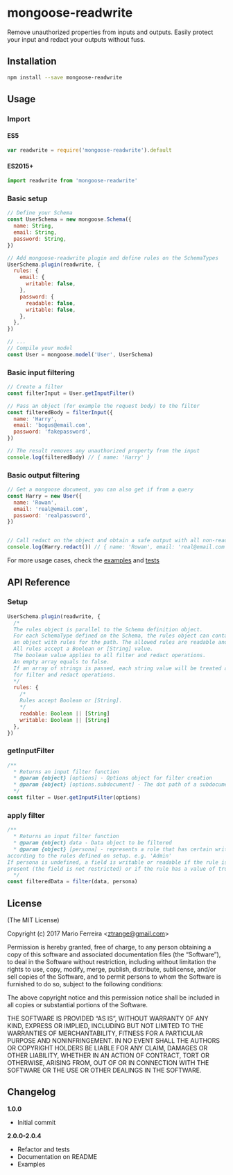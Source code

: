 # mongoose-readwrite

Remove unauthorized properties from inputs and outputs. Easily protect your input and redact your outputs without fuss.

## Installation
```bash
npm install --save mongoose-readwrite
```

## Usage
### Import
#### ES5
```js
var readwrite = require('mongoose-readwrite').default
```

#### ES2015+
```js
import readwrite from 'mongoose-readwrite'
```

### Basic setup

```js
// Define your Schema
const UserSchema = new mongoose.Schema({
  name: String,
  email: String,
  password: String,
})

// Add mongoose-readwrite plugin and define rules on the SchemaTypes
UserSchema.plugin(readwrite, {
  rules: {
    email: {
      writable: false,
    },
    password: {
      readable: false,
      writable: false,
    },
  },
})

// ...
// Compile your model
const User = mongoose.model('User', UserSchema)
```

### Basic input filtering
```js
// Create a filter
const filterInput = User.getInputFilter()

// Pass an object (for example the request body) to the filter
const filteredBody = filterInput({
  name: 'Harry',
  email: 'bogus@email.com',
  password: 'fakepassword',
})

// The result removes any unauthorized property from the input
console.log(filteredBody) // { name: 'Harry' }

```

### Basic output filtering
```js
// Get a mongoose document, you can also get if from a query
const Harry = new User({
  name: 'Rowan',
  email: 'real@email.com',
  password: 'realpassword',
})


// Call redact on the object and obtain a safe output with all non-readable properties removed
console.log(Harry.redact()) // { name: 'Rowan', email: 'real@email.com' }
```

For more usage cases, check the [examples](https://github.com/ztrange/mongoose-readwrite/tree/master/examples) and [tests](https://github.com/ztrange/mongoose-readwrite/tree/master/test)


## API Reference
### Setup
```js
UserSchema.plugin(readwrite, {
  /*
  The rules object is parallel to the Schema definition object.
  For each SchemaType defined on the Schema, the rules object can contain
  an object with rules for the path. The allowed rules are readable and writable
  All rules accept a Boolean or [String] value.
  The boolean value applies to all filter and redact operations.
  An empty array equals to false.
  If an array of strings is passed, each string value will be treated as a persona
  for filter and redact operations.
  */
  rules: {
    /*
    Rules accept Boolean or [String].
    */
    readable: Boolean || [String]
    writable: Boolean || [String]
  },
})
```

### getInputFilter
```js
/**
  * Returns an input filter function
  * @param {object} [options] - Options object for filter creation
  * @param {object} [options.subdocument] - The dot path of a subdocument on the parent schema e.g. 'socialInfo.friends'
  */
const filter = User.getInputFilter(options)
```

### apply filter
```js
/**
  * Returns an input filter function
  * @param {object} data - Data object to be filtered
  * @param {object} [persona] - represents a role that has certain write permissions
according to the rules defined on setup. e.g. 'Admin'
If persona is undefined, a field is writable or readable if the rule is not
present (the field is not restricted) or if the rule has a value of true.
  */
const filteredData = filter(data, persona)
```

## License

(The MIT License)

Copyright (c) 2017 Mario Ferreira &lt;ztrange@gmail.com&gt;

Permission is hereby granted, free of charge, to any person obtaining a copy of this software and associated documentation files (the “Software”), to deal in the Software without restriction, including without limitation the rights to use, copy, modify, merge, publish, distribute, sublicense, and/or sell copies of the Software, and to permit persons to whom the Software is furnished to do so, subject to the following conditions:

The above copyright notice and this permission notice shall be included in all copies or substantial portions of the Software.

THE SOFTWARE IS PROVIDED “AS IS”, WITHOUT WARRANTY OF ANY KIND, EXPRESS OR IMPLIED, INCLUDING BUT NOT LIMITED TO THE WARRANTIES OF MERCHANTABILITY, FITNESS FOR A PARTICULAR PURPOSE AND NONINFRINGEMENT. IN NO EVENT SHALL THE AUTHORS OR COPYRIGHT HOLDERS BE LIABLE FOR ANY CLAIM, DAMAGES OR OTHER LIABILITY, WHETHER IN AN ACTION OF CONTRACT, TORT OR OTHERWISE, ARISING FROM, OUT OF OR IN CONNECTION WITH THE SOFTWARE OR THE USE OR OTHER DEALINGS IN THE SOFTWARE.

## Changelog

**1.0.0**
 * Initial commit

**2.0.0-2.0.4**
 * Refactor and tests
 * Documentation on README
 * Examples

